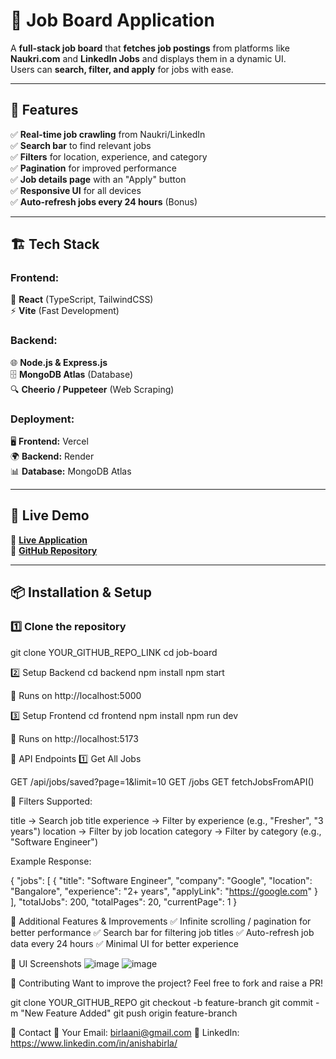 # 🚀 Job Board Application  

A **full-stack job board** that **fetches job postings** from platforms like **Naukri.com** and **LinkedIn Jobs** and displays them in a dynamic UI.  
Users can **search, filter, and apply** for jobs with ease.  

---

## 🎯 Features  

✅ **Real-time job crawling** from Naukri/LinkedIn  
✅ **Search bar** to find relevant jobs  
✅ **Filters** for location, experience, and category  
✅ **Pagination** for improved performance  
✅ **Job details page** with an "Apply" button  
✅ **Responsive UI** for all devices  
✅ **Auto-refresh jobs every 24 hours** (Bonus)  

---

## 🏗 Tech Stack  

### **Frontend:**  
🚀 **React** (TypeScript, TailwindCSS)  
⚡ **Vite** (Fast Development)  

### **Backend:**  
🌐 **Node.js & Express.js**  
🗄 **MongoDB Atlas** (Database)  
🔍 **Cheerio / Puppeteer** (Web Scraping)  

### **Deployment:**  
🖥 **Frontend:** Vercel  
🌍 **Backend:** Render  
📊 **Database:** MongoDB Atlas  

---

## 🚀 Live Demo  

🔗 **[Live Application](https://job-portal-orcin-delta.vercel.app/)**  
🔗 **[GitHub Repository](https://github.com/Anisha2123/Job_Portal/)**  

---

## 📦 Installation & Setup  

### **1️⃣ Clone the repository**  

git clone YOUR_GITHUB_REPO_LINK
cd job-board

2️⃣ Setup Backend
cd backend
npm install
npm start

📌 Runs on http://localhost:5000

3️⃣ Setup Frontend
cd frontend
npm install
npm run dev

📌 Runs on http://localhost:5173

📡 API Endpoints
1️⃣ Get All Jobs

GET /api/jobs/saved?page=1&limit=10
GET /jobs
GET fetchJobsFromAPI()

📌 Filters Supported:

title → Search job title
experience → Filter by experience (e.g., "Fresher", "3 years")
location → Filter by job location
category → Filter by category (e.g., "Software Engineer")

Example Response:

{
  "jobs": [
    {
      "title": "Software Engineer",
      "company": "Google",
      "location": "Bangalore",
      "experience": "2+ years",
      "applyLink": "https://google.com"
    }
  ],
  "totalJobs": 200,
  "totalPages": 20,
  "currentPage": 1
}


🎯 Additional Features & Improvements
✅ Infinite scrolling / pagination for better performance
✅ Search bar for filtering job titles
✅ Auto-refresh job data every 24 hours
✅ Minimal UI for better experience

🎨 UI Screenshots
![image](https://github.com/user-attachments/assets/ff7550a9-0064-498b-86a2-5874b8ffeb2b)
![image](https://github.com/user-attachments/assets/04c09349-d319-4775-8930-dc269496c8dc)



📜 Contributing
Want to improve the project? Feel free to fork and raise a PR!

git clone YOUR_GITHUB_REPO
git checkout -b feature-branch
git commit -m "New Feature Added"
git push origin feature-branch

📩 Contact
📧 Your Email: birlaani@gmail.com
🔗 LinkedIn: https://www.linkedin.com/in/anishabirla/

